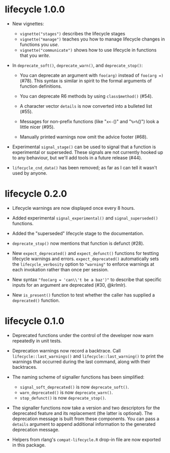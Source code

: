 # lifecycle 1.0.0

* New vignettes: 
  * `vignette("stages")` describes the lifecycle stages 
  * `vignette("manage")` teaches you how to manage lifecycle changes in 
     functions you _use_.
  * `vignette("communicate")` shows how to use lifecycle in functions that
     you _write_.

* In `deprecate_soft()`, `deprecate_warn()`, and `deprecate_stop()`:
  
  * You can deprecate an argument with `foo(arg)` instead of `foo(arg =)` (#78). 
    This syntax is similar in spirit to the formal arguments  of function 
    definitions. 
    
  * You can deprecate R6 methods by using `class$method()` (#54).
  
  * A character vector `details` is now converted into a bulleted list (#55).
  
  * Messages for non-prefix functions (like "`x<-`()" and "`%>%`()")
    look a little nicer (#95).

  * Manually printed warnings now omit the advice footer (#68).

* Experimental `signal_stage()` can be used to signal that a function is 
  experimental or superseded. These signals are not currently hooked up to any 
  behaviour, but we'll add tools in a future release (#44).

* `lifecycle_cnd_data()` has been removed; as far as I can tell it wasn't
  used by anyone.


# lifecycle 0.2.0

* Lifecycle warnings are now displayed once every 8 hours.

* Added experimental `signal_experimental()` and `signal_superseded()`
  functions.

* Added the "superseded" lifecycle stage to the documentation.

* `deprecate_stop()` now mentions that function is defunct (#28).

* New `expect_deprecated()` and `expect_defunct()` functions for
  testting lifecycle warnings and errors. `expect_deprecated()`
  automatically sets the `lifecycle_verbosity` option to `"warning"`
  to enforce warnings at each invokation rather than once per session.

* New syntax `"foo(arg = 'can\\'t be a baz')"` to describe that specific inputs
  for an argument are deprecated (#30, @krlmlr).

* New `is_present()` function to test whether the caller has supplied a
  `deprecated()` function.


# lifecycle 0.1.0

* Deprecated functions under the control of the developer now warn
  repeatedly in unit tests.

* Deprecation warnings now record a backtrace. Call
  `lifecycle::last_warnings()` and `lifecycle::last_warning()` to
  print the warnings that occurred during the last command, along with
  their backtraces.

* The naming scheme of signaller functions has been simplified:

  - `signal_soft_deprecated()` is now `deprecate_soft()`.
  - `warn_deprecated()` is now `deprecate_warn()`.
  - `stop_defunct()` is now `deprecate_stop()`.

* The signaller functions now take a version and two descriptors for
  the deprecated feature and its replacement (the latter is
  optional). The deprecation message is built from these
  components. You can pass a `details` argument to append additional
  information to the generated deprecation message.

* Helpers from rlang's `compat-lifecycle.R` drop-in file are now
  exported in this package.

